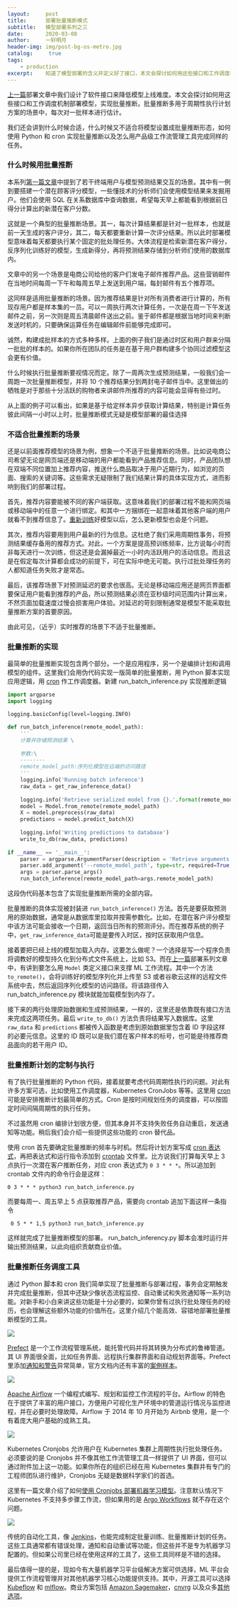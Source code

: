 ```yaml
---
layout:		post
title:  	部署批量推断模式
subtitle:   模型部署系列之三
date:       2020-03-08
author:     一轩明月
header-img: img/post-bg-os-metro.jpg
catalog: 	 true
tags:
    - production
excerpt:    知道了模型部署的含义并定义好了接口，本文会探讨如何用这些接口和工作调度机制部署模型，实现批量推断，分析了批量推断的适用场景同时给出了一些适于批量推断的工具
---
```


[上一篇](https://libertydream.github.io/2020/03/01/模型部署的软件接口/)部署文章中我们设计了软件接口来降低模型上线难度。本文会探讨如何用这些接口和工作调度机制部署模型，实现批量推断。批量推断多用于周期性执行计划方案的场景中，每次对一批样本进行估计。

我们还会讲到什么时候合适，什么时候又不适合将模型设置成批量推断形态，如何使用 Python 和 cron 实现批量推断以及怎么用产品级工作流管理工具完成同样的任务。

### 什么时候用批量推断

本系列[第一篇文章](https://libertydream.github.io/2020/02/23/模型部署到底是在说什么/)中提到了若干终端用户与模型预测结果交互的场景。其中有一例到要搭建一个潜在顾客评分模型，一些懂技术的分析师们会使用模型结果来发掘用户。他们会使用 SQL 在关系数据库中查询数据，希望每天早上都能看到根据前日得分计算出的新潜在客户分数。

这就是一个典型的批量推断场景。其一，每次计算结果都是针对一批样本，也就是前一天生成的客户评分，其二，每天都要重新计算一次评分结果。所以此时部署模型意味着每天都要执行某个固定的批处理任务。大体流程是检索新潜在客户得分，反序列化训练好的模型，生成新得分，再将预测结果存储到分析师们使用的数据库内。

文章中的另一个场景是电商公司给他的客户们发电子邮件推荐产品。这些营销邮件在当地时间每周一下午和每周五早上发送到用户端，每封邮件有五个推荐项。

这同样是适用批量推断的场景。因为推荐结果是针对所有消费者进行计算的，所有现存用户都是样本集的一员。可以一周执行两次计算任务，一次是在周一下午发送邮件之前，另一次则是周五清晨邮件送出之前。鉴于邮件都是根据当地时间来判断发送时机的，只要确保运算任务在编辑邮件前能够完成即可。

诚然，构建成批样本的方式多种多样。上面的例子我们是通过时区和用户群来分隔一批批的样本的。如果你所在团队的任务是在基于用户群构建多个协同过滤模型这会更有价值。

什么时候执行批量推断要视情况而定。除了一周两次生成预测结果，一般我们会一周跑一次批量推断模型，并将 10 个推荐结果分到两封电子邮件当中。这里做出的牺牲是对于那些十分活跃的购物者来讲邮件所推荐的内容可能会显得有些过时。

从上面的例子可以看出，如果是基于给定样本异步获取计算结果，特别是计算任务彼此间隔一小时以上时，批量推断模式无疑是模型部署的最佳选择

### 不适合批量推断的场景

还是以前面推荐模型的场景为例，想象一个不适于批量推断的场景。比如说电商公司希望无论是网页端还是移动端的用户都能看到产品推荐信息。同时，产品团队想在双端不同位置加上推荐内容，推送什么商品取决于用户近期行为，如浏览的页面、搜索的关键词等。这些需求无疑限制了我们结果计算的具体实现方式，进而影响到我们的部署过程。

首先，推荐内容要能被不同的客户端获取。这意味着我们的部署过程不能和网页端或移动端中的任意一个进行绑定。和其中一方捆绑在一起意味着其他客户端的用户就看不到推荐信息了。[重新训练](https://mlinproduction.com/model-retraining/)好模型以后，怎么更新模型也会是个问题。

其次，推荐内容要用到用户最新的行为信息。这杜绝了我们采用周期性事务，将预测结果缓存备用的推荐方式。对此，一个方案是提高预训练频率，比方说每小时而非每天进行一次训练，但这还是会漏掉最近一小时内活跃用户的活动信息。而且这是在假定每次计算都会成功的前提下，可在实际中绝无可能。执行过批处理任务的人都知道任务失败才是常态。

最后，该推荐场景下对预测延迟的要求也很高。无论是移动端应用还是网页界面都要保证用户能看到推荐的产品，所以预测结果必须在亚秒级时间范围内计算出来，不然页面加载速度过慢会损害用户体验。对延迟的苛刻限制通常是模型不能采取批量推断方案的首要原因。

由此可见，（近乎）实时推荐的场景下不适于批量推断。

### 批量推断的实现

最简单的批量推断实现包含两个部分。一个是应用程序，另一个是编排计划和调用模型的组件。这里我们会用伪代码实现一版简单的批量推断，用 Python 脚本实现应用逻辑，用 [cron](https://en.wikipedia.org/wiki/Cron) 作工作调度器。新建 run_batch_inference.py 实现推断逻辑

```python
import argparse
import logging

logging.basicConfig(level=logging.INFO)

def run_batch_inference(remote_model_path):
    '''
    计算并存储预测结果 \
    
    参数:\
    --------
    remote_model_path:序列化模型在远端的访问路径
    '''
    logging.info('Running batch inference')
    raw_data = get_raw_inference_data()
    
    logging.info('Retrieve serialized model from {}.'.format(remote_model_path))
    model = Model.from_remote(remote_model_path)
    X = model.preprocess(raw_data)
    predictions = model.predict_batch(X)
    
    logging.info('Writing predictions to database')
    write_to_db(raw_data, predictions)
    
if __name__ == '__main__':
    parser = argparse.ArgumentParser(description = 'Retrieve arguments for batch inference')
    parser.add_argument('--remote_model_path', type=str, required=True, help='Remote path to serialized model.')
    args = parser.parse_args()
    run_batch_inference(remote_model_path=args.remote_model_path)
```

这段伪代码基本包含了实现批量推断所需的全部内容。

批量推断的具体实现被封装进 `run_batch_inference()` 方法。首先是要获取预测用的原始数据，通常是从数据库里拉取并按需参数化。比如，在潜在客户评分模型中该方法可能会接收一个日期，返回当日所有的预测评分。而在推荐系统的例子中，`get_raw_inference_data`可能是要传入时区，按时区获取用户信息。

接着要把已经上线的模型加载入内存。这要怎么做呢？一个选择是写一个程序负责将调教好的模型持久化到分布式文件系统上，比如 S3。而在[上一篇](https://libertydream.github.io/2020/03/01/模型部署的软件接口/)部署系列文章中，有讲到要怎么用 `Model` 类定义接口来支撑 ML 工作流程。其中一个方法 `to_remote()`，会将训练好的模型序列化并上传至 S3 或者谷歌云这样的远程文件系统中去，然后返回序列化模型的访问路径。将该路径传入 run_batch_inference.py 模块就能加载模型到内存了。

接下来的两行处理原始数据和生成预测结果，一样的，这里还是依靠既有接口方法来完成这两项任务。最后 `write_to_db()` 方法负责将结果写入数据库。这里`raw_data` 和 `predictions` 都被传入函数是考虑到原始数据里包含着 ID 字段这样的必要元信息。这里的 ID 既可以是我们潜在客户样本的标号，也可能是待推荐商品面向的若干用户 ID。

### 批量推断计划的定制与执行

有了执行批量推断的 Python 代码，接着就要考虑代码周期性执行的问题。对此有许多方案可选，比如使用工作调度器，Kubernetes CronJobs 等等。这里用 [cron](https://en.wikipedia.org/wiki/Cron) 可能是安排推断计划最简单的方式。Cron 是按时间规划任务的调度器，可以按固定时间间隔周期性的执行任务。

不过虽然用 cron 编排计划很方便，但其本身并不支持失败任务自动重启，发送通知等功能。稍后我们会介绍一些提供这些功能的 cron 替代品。

使用 cron 首先要确定批量推断的频率与时机。然后将计划方案写成 [cron 表达式](https://crontab.guru/)，再把表达式和运行指令添加到  [crontab](https://mlinproduction.com/batch-inference-for-machine-learning-deployment-deployment-series-03/Overview) 文件里。比方说我们打算每天早上 3 点执行一次潜在客户推断任务，对应 cron 表达式为 `0 3 * * *`。所以追加到 crontab 文件内的命令行会是这样：

```
0 3 * * * python3 run_batch_inference.py
```

而要每周一、周五早上 5 点获取推荐产品，需要向 crontab 追加下面这样一条指令

```
 0 5 * * 1,5 python3 run_batch_inference.py
```

这样就完成了批量推断模型的部署。 run_batch_inferency.py 脚本会准时运行并输出预测结果，以此向组织贡献商业价值。

### 批量推断任务调度工具

通过 Python 脚本和 cron 我们简单实现了批量推断与部署过程，事务会定期触发并完成批量推断，但其中还缺少像状态流程监控、自动重试和失败通知等一系列功能。对新手和小白来讲这些功能是十分必要的，如果你曾有过执行批处理任务的经历，也会理解这些额外功能的价值所在。这里介绍几个能高效、容错地部署批量推断模型的工具。

![](https://raw.githubusercontent.com/LibertyDream/diy_img_host/master/img/2020-03-06_prefect_logo.png)

[Prefect](https://docs.prefect.io/core/) 是一个工作流程管理系统，能托管代码并将其转换为分布式的鲁棒管道。其 UI 界面很全面，比如任务界面、远程执行集群界面和自动规划界面等。Prefect 里添加[通知和警告](https://docs.prefect.io/core/tutorials/slack-notifications.html#installation-instructions)异常简单，官方文档内还有丰富的[案例样本](https://docs.prefect.io/core/examples/)。

![](https://raw.githubusercontent.com/LibertyDream/diy_img_host/master/img/2020-03-06_Airflow_logo.png)

[Apache Airflow](https://airflow.apache.org/docs/stable/) 一个编程式编写、规划和监控工作流程的平台。Airflow 的特色在于提供了丰富的用户接口，方便用户可视化生产环境中的管道运行情况与监控进程，并在必要时处理故障。Airflow 于 2014 年 10 月开始为 Airbnb 使用，是一个有着庞大用户基础的成熟工具。

![](https://raw.githubusercontent.com/LibertyDream/diy_img_host/master/img/2020-03-06_kubernetes_logo.png)

Kubernetes Cronjobs 允许用户在 Kubernetes 集群上周期性执行批处理任务。必须要说的是 Cronjobs 并不像其他工作流管理工具一样提供了 UI 界面，但可以通过附件加上这一功能。如果你所在的组织已经在用 Kubernetes 集群并有专门的工程师团队进行维护，Cronjobs 无疑是数据科学家们的首选。

这里有一篇文章介绍了如何[使用 Cronjobs 部署机器学习模型](http://mlinproduction.com/k8s-cronjobs/)。注意默认情况下 Kubernetes 不支持多步骤工作流，但如果用的是 [Argo Workflows](https://argoproj.github.io/docs/argo/examples/README.html) 就不存在这个问题。

![](https://raw.githubusercontent.com/LibertyDream/diy_img_host/master/img/2020-03-06_jenkins_logo.png)

传统的自动化工具，像 [Jenkins](https://jenkins.io/)，也能完成制定批量训练、批量推断计划的任务。这些工具通常都有错误处理，通知和自动重试等功能，但这些并不是专为机器学习配置的。但如果公司里已经在使用这样的工具了，这些工具同样是不错的选择。

最后值得一提的是，现如今有大量机器学习平台级解决方案可供选择，ML 平台会提供工作流程管理并对其他机器学习核心功能提供支持。其中，开源工具可以选择 [Kubeflow](https://www.kubeflow.org/) 和 [mlflow](https://mlflow.org/)。商业方案包括 [Amazon Sagemaker](https://aws.amazon.com/sagemaker/)，[cnvrg](https://cnvrg.io/) 以及众多[其他选项](https://github.com/alirezadir/Production-Level-Deep-Learning#46-all-in-one-solutions)。
